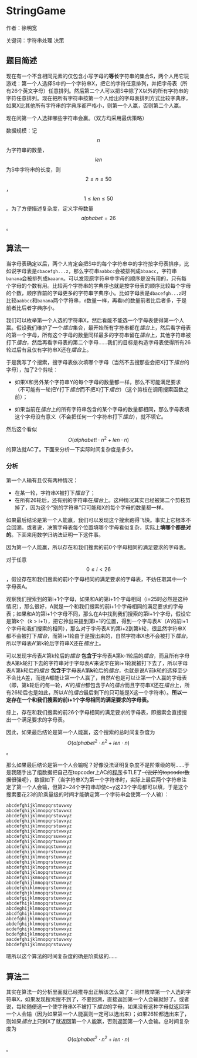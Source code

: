 # StringGame
作者：徐明宽

关键词：字符串处理 决策

## 题目简述
现在有一个不含相同元素的仅包含小写字母的**等长**字符串的集合S，两个人用它玩游戏：第一个人选择S中的一个字符串X，把它的字符任意排列，并把字母表（所有26个英文字母）任意排列。然后第二个人可以把S中除了X以外的所有字符串的字符任意排列。现在把所有字符串按第一个人给出的字母表排列方式比较字典序，如果X比其他所有字符串的字典序都严格小，则第一个人赢，否则第二个人赢。

现在问第一个人选择哪些字符串会赢。（双方均采用最优策略）

数据规模：记$$n$$为字符串的数量，$$len$$为S中字符串的长度，则$$2 \leq n \leq 50$$，$$1 \leq len \leq 50$$。为了方便描述复杂度，定义字母数量$$alphabet = 26$$。

## 算法一
当字母表确定以后，两个人肯定会把S中的每个字符串中的字符按字母表排序，比如说字母表是`dbacefgh...z`，那么字符串`aabbcc`会被排列成`bbaacc`，字符串`banana`会被排列成`baaann`。可以发现原字符串中字母的顺序是没有用的，只有每个字母的个数有用。比较两个字符串的字典序也就是按字母表的顺序比较每个字母的个数，顺序靠前的字母更多的字符串字典序小。比如字母表是`dbacefgh...z`时比较`aabbcc`和`banana`两个字符串，`d`数量一样，再看`b`的数量前者比后者多，于是前者比后者字典序小。

我们可以枚举第一个人选的字符串X，然后看能不能选一个字母表使得第一个人赢。假设我们维护了一个*擂台*集合，最开始所有字符串都在*擂台*上，然后看字母表的第一个字母，所有这个字母的数量同样最多的字符串留在*擂台*上，其他字符串被打下*擂台*，然后再看字母表的第二个字母……我们的目标是构造字母表使得所有26轮过后有且仅有字符串X还在*擂台*上。

于是我写了个搜索，搜字母表依次填哪个字母（当然不去搜那些会把X打下*擂台*的字母），加了2个剪枝：

- 如果X和另外某个字符串Y的每个字母的数量都一样，那么不可能满足要求（不可能有一轮把Y打下*擂台*而不把X打下*擂台*）（这个剪枝在调用搜索函数之前）；

- 如果当前在*擂台*上的所有字符串包含的某个字母的数量都相同，那么字母表填这个字母没有意义（不会把任何一个字符串打下*擂台*），就不填它。

然后这个看似$$O(alphabet! \cdot n^2 + len \cdot n)$$的算法就AC了。下面来分析一下实际时间复杂度是多少。

### 分析
第一个人输有且仅有两种情况：

- 在某一轮，字符串X被打下*擂台*了；
- 在所有26轮后，还有别的字符串在*擂台*上。这种情况其实已经被第二个剪枝剪掉了，因为这个“别的字符串”只可能和X的每个字母的数量都一样。

如果最后结论是第一个人能赢，我们可以发现这个搜索跑得飞快。事实上它根本不会回溯。或者说，决策字母表每个位置填哪个字母看似复杂，实际上**填哪个都是对的**。下面来用数学归纳法证明一下这件事。

因为第一个人能赢，所以存在和我们搜索的前0个字母相同的满足要求的字母表。

对于任意$$0 \leq i < 26$$，假设存在和我们搜索的前i个字母相同的满足要求的字母表，不妨任取其中一个字母表A。

观察我们搜索到的第i+1个字母，如果和A的第i+1个字母相同（i=25时必然是这种情况），那么很好，A就是一个和我们搜索的前i+1个字母相同的满足要求的字母表；如果和A的第i+1个字母不同，那么在A中找到我们搜索的第i+1个字母，假设它是第k个（k > i+1），把它拎出来提到第i+1的位置，得到一个字母表A’（A’的前i+1个字母和我们搜索的相同），那么对于字母表A’的第i+2到第k轮，很显然字符串X都不会被打下*擂台*，而第i+1轮由于是搜出来的，自然字符串X也不会被打下*擂台*。所以字母表A’第k轮后字符串X还在*擂台*上。

可以发现字母表A’第k轮后的*擂台* **包含于**字母表A第k-1轮后的*擂台*，而且所有字母表A第k轮打下去的字符串对于字母表A’来说早在第i+1轮就被打下去了，所以字母表A’第k轮后的*擂台* **包含于**字母表A第**k**轮后的*擂台*，也就是说A’前k轮的选择至少不会比A差，而连A都能让第一个人赢了，自然A’也是可以让第一个人赢的字母表（即，第k轮后的每一轮，A’的*擂台*都包含于A的*擂台*而且字符串X还在*擂台*上，所有26轮后也是如此，所以A’的*擂台*最后剩下的只可能是X这一个字符串）。**所以一定存在一个和我们搜索的前i+1个字母相同的满足要求的字母表。**

综上，存在和我们搜索的前26个字母相同的满足要求的字母表，即搜索会直接搜出一个满足要求的字母表。

因此，如果最后结论是第一个人能赢，这个搜索的总时间复杂度为$$O({alphabet}^2 \cdot n^2 + len \cdot n)$$。

那么如果最后结论是第一个人会输呢？好像没法证明复杂度不是阶乘级的啊……于是我随手出了组数据把自己在topcoder上AC的[程序](solution/search.cpp)卡TLE了~~（说好的topcoder数据很强呢）~~，数据如下（当字符串X为第一个字符串时，实际上最后两个字符串注定了第一个人会输，但第2~24个字符串却使c~y这23个字母都可以填，于是这个搜索要花23的阶乘量级的时间才能确定第一个字符串会使第一个人输）：

```
abcdefghijklmnopqrstuvwxy
abcdefghijklmnopqrstuvwxz
abcdefghijklmnopqrstuvwyz
abcdefghijklmnopqrstuvxyz
abcdefghijklmnopqrstuwxyz
abcdefghijklmnopqrstvwxyz
abcdefghijklmnopqrsuvwxyz
abcdefghijklmnopqrtuvwxyz
abcdefghijklmnopqstuvwxyz
abcdefghijklmnoprstuvwxyz
abcdefghijklmnoqrstuvwxyz
abcdefghijklmnpqrstuvwxyz
abcdefghijklmopqrstuvwxyz
abcdefghijklnopqrstuvwxyz
abcdefghijkmnopqrstuvwxyz
abcdefghijlmnopqrstuvwxyz
abcdefghiklmnopqrstuvwxyz
abcdefghjklmnopqrstuvwxyz
abcdefgijklmnopqrstuvwxyz
abcdefhijklmnopqrstuvwxyz
abcdeghijklmnopqrstuvwxyz
abcdfghijklmnopqrstuvwxyz
abcefghijklmnopqrstuvwxyz
abdefghijklmnopqrstuvwxyz
acdefghijklmnopqrstuvwxyz
bcdefghijklmnopqrstuvwxyz
aacdefghijklmnopqrstuvwxy
bbcdefghijklmnopqrstuvwxy
```

嗯所以这个算法的时间复杂度的确是阶乘级的……

## 算法二
其实在算法一的分析里面就已经推导出正解该怎么做了：同样枚举第一个人选的字符串X，如果发现搜索搜不到了，不要回溯，直接返回第一个人会输就好了。或者说，每轮随便选一个使字符串X不被打下*擂台*的字母，如果没有这种字母就返回第一个人会输（因为如果第一个人能赢则一定可以选出来）；如果26轮都选出来了，则如果*擂台*上只剩X了就返回第一个人能赢，否则返回第一个人会输。总时间复杂度为$$O({alphabet}^2 \cdot n^2 + len \cdot n)$$。